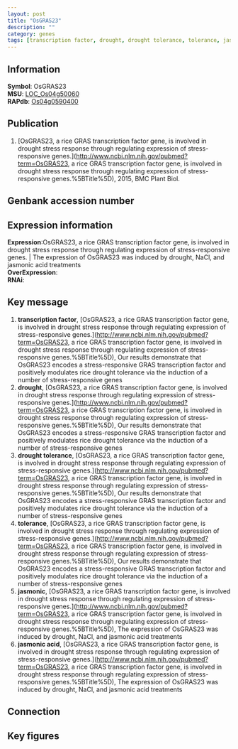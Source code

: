 ```yaml
---
layout: post
title: "OsGRAS23"
description: ""
category: genes
tags: [transcription factor, drought, drought tolerance, tolerance, jasmonic, jasmonic acid]
---
```


## Information
__Symbol__: OsGRAS23  
__MSU__: [LOC_Os04g50060](http://rice.plantbiology.msu.edu/cgi-bin/ORF_infopage.cgi?orf=LOC_Os04g50060)  
__RAPdb__: [Os04g0590400](http://rapdb.dna.affrc.go.jp/viewer/gbrowse_details/irgsp1?name=Os04g0590400)  

## Publication
1. [OsGRAS23, a rice GRAS transcription factor gene, is involved in drought stress response through regulating expression of stress-responsive genes.](http://www.ncbi.nlm.nih.gov/pubmed?term=OsGRAS23, a rice GRAS transcription factor gene, is involved in drought stress response through regulating expression of stress-responsive genes.%5BTitle%5D), 2015, BMC Plant Biol.

## Genbank accession number

## Expression information
__Expression__:OsGRAS23, a rice GRAS transcription factor gene, is involved in drought stress response through regulating expression of stress-responsive genes. |  The expression of OsGRAS23 was induced by drought, NaCl, and jasmonic acid treatments  
__OverExpression__:  
__RNAi__:  

## Key message
1. __transcription factor__, [OsGRAS23, a rice GRAS transcription factor gene, is involved in drought stress response through regulating expression of stress-responsive genes.](http://www.ncbi.nlm.nih.gov/pubmed?term=OsGRAS23, a rice GRAS transcription factor gene, is involved in drought stress response through regulating expression of stress-responsive genes.%5BTitle%5D), Our results demonstrate that OsGRAS23 encodes a stress-responsive GRAS transcription factor and positively modulates rice drought tolerance via the induction of a number of stress-responsive genes
2. __drought__, [OsGRAS23, a rice GRAS transcription factor gene, is involved in drought stress response through regulating expression of stress-responsive genes.](http://www.ncbi.nlm.nih.gov/pubmed?term=OsGRAS23, a rice GRAS transcription factor gene, is involved in drought stress response through regulating expression of stress-responsive genes.%5BTitle%5D), Our results demonstrate that OsGRAS23 encodes a stress-responsive GRAS transcription factor and positively modulates rice drought tolerance via the induction of a number of stress-responsive genes
3. __drought tolerance__, [OsGRAS23, a rice GRAS transcription factor gene, is involved in drought stress response through regulating expression of stress-responsive genes.](http://www.ncbi.nlm.nih.gov/pubmed?term=OsGRAS23, a rice GRAS transcription factor gene, is involved in drought stress response through regulating expression of stress-responsive genes.%5BTitle%5D), Our results demonstrate that OsGRAS23 encodes a stress-responsive GRAS transcription factor and positively modulates rice drought tolerance via the induction of a number of stress-responsive genes
4. __tolerance__, [OsGRAS23, a rice GRAS transcription factor gene, is involved in drought stress response through regulating expression of stress-responsive genes.](http://www.ncbi.nlm.nih.gov/pubmed?term=OsGRAS23, a rice GRAS transcription factor gene, is involved in drought stress response through regulating expression of stress-responsive genes.%5BTitle%5D), Our results demonstrate that OsGRAS23 encodes a stress-responsive GRAS transcription factor and positively modulates rice drought tolerance via the induction of a number of stress-responsive genes
5. __jasmonic__, [OsGRAS23, a rice GRAS transcription factor gene, is involved in drought stress response through regulating expression of stress-responsive genes.](http://www.ncbi.nlm.nih.gov/pubmed?term=OsGRAS23, a rice GRAS transcription factor gene, is involved in drought stress response through regulating expression of stress-responsive genes.%5BTitle%5D),  The expression of OsGRAS23 was induced by drought, NaCl, and jasmonic acid treatments
6. __jasmonic acid__, [OsGRAS23, a rice GRAS transcription factor gene, is involved in drought stress response through regulating expression of stress-responsive genes.](http://www.ncbi.nlm.nih.gov/pubmed?term=OsGRAS23, a rice GRAS transcription factor gene, is involved in drought stress response through regulating expression of stress-responsive genes.%5BTitle%5D),  The expression of OsGRAS23 was induced by drought, NaCl, and jasmonic acid treatments

## Connection

## Key figures


